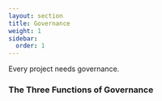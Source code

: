```yaml
---
layout: section
title: Governance
weight: 1
sidebar:
  order: 1
---
```

Every project needs governance.

### The Three Functions of Governance
